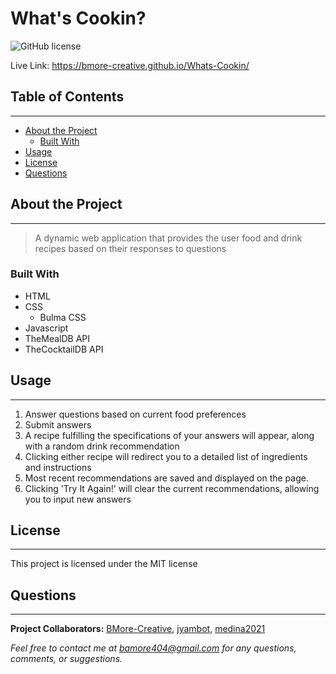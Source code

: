 # What's Cookin?
  ![GitHub license](https://img.shields.io/badge/license-MIT-blue.svg) 

Live Link: https://bmore-creative.github.io/Whats-Cookin/

## Table of Contents

---

- [About the Project](#about-the-project)
  - [Built With](#built-with) 
- [Usage](#usage)
- [License](#license)
- [Questions](#questions)

## About the Project

---

>A dynamic web application that provides the user food and drink recipes based on their responses to questions

### Built With
- HTML
- CSS
  - Bulma CSS
- Javascript
- TheMealDB API
- TheCocktailDB API

## Usage

---

1. Answer questions based on current food preferences 
2. Submit answers 
3. A recipe fulfilling the specifications of your answers will appear, along with a random drink recommendation 
4. Clicking either recipe will redirect you to a detailed list of ingredients and instructions 
5. Most recent recommendations are saved and displayed on the page. 
6. Clicking 'Try It Again!' will clear the current recommendations, allowing you to input new answers

## License

---

This project is licensed under the MIT license

## Questions

---

**Project Collaborators:** [BMore-Creative](https://github.com/BMore-Creative), [jyambot](https://github.com/jyambot), [medina2021](https://github.com/medina2021)

*Feel free to contact me at bamore404@gmail.com for any questions, comments, or suggestions.*

